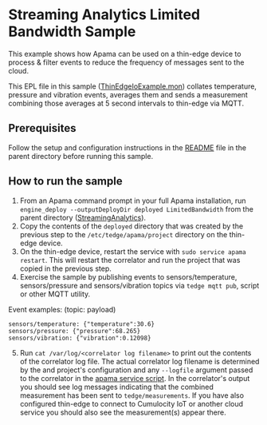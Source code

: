 # Streaming Analytics Limited Bandwidth Sample

This example shows how Apama can be used on a thin-edge device to process &
filter events to reduce the frequency of messages sent to the cloud.

This EPL file in this sample
([ThinEdgeIoExample.mon](monitors/ThinEdgeIoExample.mon)) collates temperature,
pressure and vibration events, averages them and sends a measurement combining
those averages at 5 second intervals to thin-edge via MQTT.

## Prerequisites
Follow the setup and configuration instructions in the [README](../README.md)
file in the parent directory before running this sample.

## How to run the sample
1. From an Apama command prompt in your full Apama installation, run
`engine_deploy --outputDeployDir deployed LimitedBandwidth` from the 
parent directory ([StreamingAnalytics](../)).
2. Copy the contents of the `deployed` directory that was created by the
previous step to the `/etc/tedge/apama/project` directory on the thin-edge
device.
3. On the thin-edge device, restart the service with `sudo service apama
restart`. This will restart the correlator and run the project that was copied
in the previous step.
4. Exercise the sample by publishing events to sensors/temperature,
sensors/pressure and sensors/vibration topics via `tedge mqtt pub`, script or
other MQTT utility.

Event examples: (topic: payload)
```
sensors/temperature: {"temperature":30.6}
sensors/pressure: {"pressure":68.265}
sensors/vibration: {"vibration":0.12098}
```

5. Run `cat /var/log/<correlator log filename>` to print out the contents of
the correlator log file. The actual correlator log filename is determined by
the and project's configuration and any `--logfile` argument passed to the
correlator in the [apama service script](../service/apama).
In the correlator's output you should see log messages indicating that the
combined measurement has been sent to `tedge/measurements`.
If you have also configured thin-edge to connect to Cumulocity IoT or another
cloud service you should also see the measurement(s) appear there.

